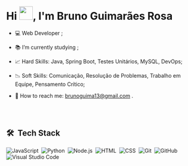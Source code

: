 <h1 align="left">Hi <img src="https://tenor.com/pt-BR/view/waving-hand-joypixels-hi-hello-hey-there-gif-17554626" width="36px">, I'm Bruno Guimarães Rosa</h1>

- 💻 Web Developer ;

- 📚 I’m currently studying ;

- 📈 Hard Skills: Java, Spring Boot, Testes Unitários, MySQL, DevOps;

- 📉 Soft Skills: Comunicação, Resolução de Problemas, Trabalho em Equipe, Pensamento Crítico;

- 📩 How to reach me: brunoguima13@gmail.com .


<br><br>

## 🛠 &nbsp;Tech Stack

![JavaScript](https://img.shields.io/badge/-JavaScript-05122A?style=flat&logo=javascript)&nbsp;
![Python](https://img.shields.io/badge/-Python-05122A?style=flat&logo=python)&nbsp;
![Node.js](https://img.shields.io/badge/-Node.js-05122A?style=flat&logo=node.js)&nbsp;
![HTML](https://img.shields.io/badge/-HTML-05122A?style=flat&logo=HTML5)&nbsp;
![CSS](https://img.shields.io/badge/-CSS-05122A?style=flat&logo=CSS3&logoColor=1572B6)&nbsp;
![Git](https://img.shields.io/badge/-Git-05122A?style=flat&logo=git)&nbsp;
![GitHub](https://img.shields.io/badge/-GitHub-05122A?style=flat&logo=github)&nbsp;
![Visual Studio Code](https://img.shields.io/badge/-Visual%20Studio%20Code-05122A?style=flat&logo=visual-studio-code&logoColor=007ACC)&nbsp;
